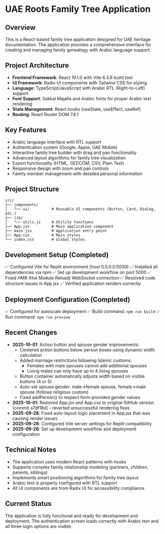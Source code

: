 # UAE Roots Family Tree Application

## Overview
This is a React-based family tree application designed for UAE heritage documentation. The application provides a comprehensive interface for creating and managing family genealogy with Arabic language support.

## Project Architecture
- **Frontend Framework**: React 19.1.0 with Vite 6.3.6 build tool
- **UI Framework**: Radix UI components with Tailwind CSS for styling
- **Language**: TypeScript/JavaScript with Arabic RTL (Right-to-Left) support
- **Font Support**: Sakkal Majalla and Arabic fonts for proper Arabic text rendering
- **State Management**: React hooks (useState, useEffect, useRef)
- **Routing**: React Router DOM 7.6.1

## Key Features
- Arabic language interface with RTL support
- Authentication system (Google, Apple, UAE Mobile)
- Interactive family tree builder with drag and pan functionality
- Advanced layout algorithms for family tree visualization
- Export functionality (HTML, GEDCOM, CSV, Plain Text)
- Responsive design with zoom and pan controls
- Family member management with detailed personal information

## Project Structure
```
src/
├── components/
│   └── ui/          # Reusable UI components (Button, Card, Dialog, etc.)
├── lib/
│   └── utils.js     # Utility functions
├── App.jsx          # Main application component
├── main.jsx         # Application entry point
├── App.css          # Main styles
└── index.css        # Global styles
```

## Development Setup (Completed)
✅ Configured Vite for Replit environment (host 0.0.0.0:5000)
✅ Installed all dependencies via npm
✅ Set up development workflow on port 5000
✅ Fixed HMR (Hot Module Reload) WebSocket connection
✅ Resolved code structure issues in App.jsx
✅ Verified application renders correctly

## Deployment Configuration (Completed)
✅ Configured for autoscale deployment
✅ Build command: `npm run build`
✅ Run command: `npm run preview`

## Recent Changes
- **2025-10-01**: Action button and spouse gender improvements:
  - Centered action buttons below person boxes using dynamic width calculation
  - Added marriage restrictions following Islamic customs:
    - Females with male spouses cannot add additional spouses
    - Living males can only have up to 4 living spouses
  - Button container automatically adjusts width based on visible buttons (4 or 5)
  - Auto-set spouse gender: male→female spouse, female→male spouse (follows religious custom)
  - Fixed addPerson() to respect form-provided gender values
- **2025-10-01**: Restored App.jsx and App.css to original GitHub version (commit a7df18d) - reverted unsuccessful rendering fixes
- **2025-09-28**: Fixed auto-layout logic placement in App.jsx that was causing render issues
- **2025-09-28**: Configured Vite server settings for Replit compatibility
- **2025-09-28**: Set up development workflow and deployment configuration

## Technical Notes
- The application uses modern React patterns with hooks
- Supports complex family relationship modeling (partners, children, parents, siblings)
- Implements smart positioning algorithms for family tree layout
- Arabic text is properly configured with RTL support
- All UI components are from Radix UI for accessibility compliance

## Current Status
The application is fully functional and ready for development and deployment. The authentication screen loads correctly with Arabic text and all three login options are visible.
